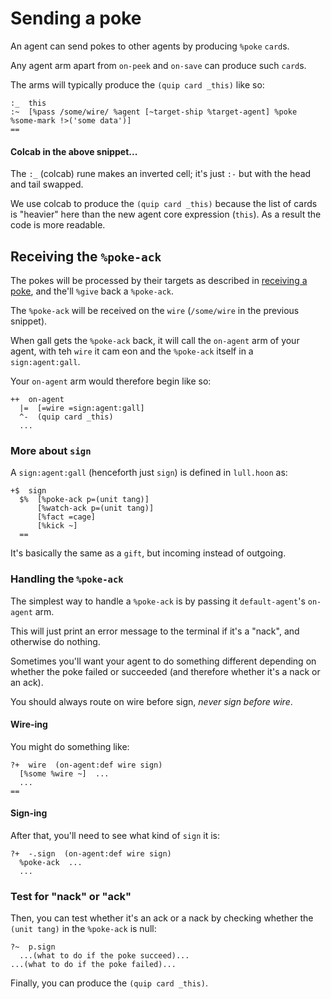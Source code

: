 # Sending a poke

An agent can send pokes to other agents by producing `%poke` `card`s.

Any agent arm apart from `on-peek` and `on-save` can produce such `card`s.

The arms will typically produce the `(quip card _this)` like so:
```hoon
:_  this
:~  [%pass /some/wire/ %agent [~target-ship %target-agent] %poke %some-mark !>('some data')]
==
```

#### Colcab in the above snippet...
The `:_` (colcab) rune makes an inverted cell; it's just `:-` but with the head and tail swapped.

We use colcab to produce the `(quip card _this)` because the list of cards is "heavier" here than the new agent core expression (`this`). As a result the code is more readable.

## Receiving the `%poke-ack`
The pokes will be processed by their targets as described in [receiving a poke](../receiving-a-poke/README.md), and the'll `%give` back a `%poke-ack`.

The `%poke-ack` will be received on the `wire` (`/some/wire` in the previous snippet).

When gall gets the `%poke-ack` back, it will call the `on-agent` arm of your agent, with teh `wire` it cam eon and the `%poke-ack` itself in a `sign:agent:gall`.

Your `on-agent` arm would therefore begin like so:
```hoon
++  on-agent
  |=  [=wire =sign:agent:gall]
  ^-  (quip card _this)
  ...
```

### More about `sign`
A `sign:agent:gall` (henceforth just `sign`) is defined in `lull.hoon` as:
```hoon
+$  sign
  $%  [%poke-ack p=(unit tang)]
      [%watch-ack p=(unit tang)]
      [%fact =cage]
      [%kick ~]
  ==
```

It's basically the same as a `gift`, but incoming instead of outgoing.

### Handling the `%poke-ack`
The simplest way to handle a `%poke-ack` is by passing it `default-agent`'s `on-agent` arm.

This will just print an error message to the terminal if it's a "nack", and otherwise do nothing.

Sometimes you'll want your agent to do something different depending on whether the poke failed or succeeded (and therefore whether it's a nack or an ack).

You should always route on wire before sign, _never sign before wire_.

#### Wire-ing
You might do something like:
```hoon
?+  wire  (on-agent:def wire sign)
  [%some %wire ~]  ...
  ...
==
```

#### Sign-ing
After that, you'll need to see what kind of `sign` it is:
```hoon
?+  -.sign  (on-agent:def wire sign)
  %poke-ack  ...
  ...
```

### Test for "nack" or "ack"
Then, you can test whether it's an ack or a nack by checking whether the `(unit tang)` in the `%poke-ack` is null:
```hoon
?~  p.sign
  ...(what to do if the poke succeed)...
...(what to do if the poke failed)... 
```

Finally, you can produce the `(quip card _this)`.
